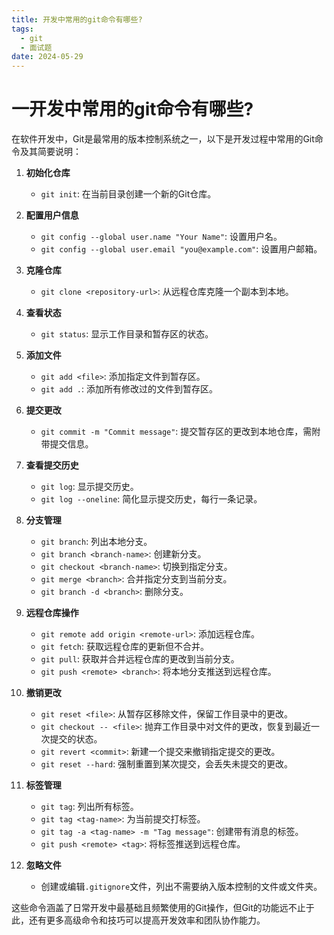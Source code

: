 ```yaml
---
title: 开发中常用的git命令有哪些?
tags:
  - git
  - 面试题
date: 2024-05-29
---
```

# 一开发中常用的git命令有哪些?

在软件开发中，Git是最常用的版本控制系统之一，以下是开发过程中常用的Git命令及其简要说明：

1. **初始化仓库**
    
    - `git init`: 在当前目录创建一个新的Git仓库。
2. **配置用户信息**
    
    - `git config --global user.name "Your Name"`: 设置用户名。
    - `git config --global user.email "you@example.com"`: 设置用户邮箱。
3. **克隆仓库**
    
    - `git clone <repository-url>`: 从远程仓库克隆一个副本到本地。
4. **查看状态**
    
    - `git status`: 显示工作目录和暂存区的状态。
5. **添加文件**
    
    - `git add <file>`: 添加指定文件到暂存区。
    - `git add .`: 添加所有修改过的文件到暂存区。
6. **提交更改**
    
    - `git commit -m "Commit message"`: 提交暂存区的更改到本地仓库，需附带提交信息。
7. **查看提交历史**
    
    - `git log`: 显示提交历史。
    - `git log --oneline`: 简化显示提交历史，每行一条记录。
8. **分支管理**
    
    - `git branch`: 列出本地分支。
    - `git branch <branch-name>`: 创建新分支。
    - `git checkout <branch-name>`: 切换到指定分支。
    - `git merge <branch>`: 合并指定分支到当前分支。
    - `git branch -d <branch>`: 删除分支。
9. **远程仓库操作**
    
    - `git remote add origin <remote-url>`: 添加远程仓库。
    - `git fetch`: 获取远程仓库的更新但不合并。
    - `git pull`: 获取并合并远程仓库的更改到当前分支。
    - `git push <remote> <branch>`: 将本地分支推送到远程仓库。
10. **撤销更改**
    
    - `git reset <file>`: 从暂存区移除文件，保留工作目录中的更改。
    - `git checkout -- <file>`: 抛弃工作目录中对文件的更改，恢复到最近一次提交的状态。
    - `git revert <commit>`: 新建一个提交来撤销指定提交的更改。
    - `git reset --hard`: 强制重置到某次提交，会丢失未提交的更改。
11. **标签管理**
    
    - `git tag`: 列出所有标签。
    - `git tag <tag-name>`: 为当前提交打标签。
    - `git tag -a <tag-name> -m "Tag message"`: 创建带有消息的标签。
    - `git push <remote> <tag>`: 将标签推送到远程仓库。
12. **忽略文件**
    
    - 创建或编辑`.gitignore`文件，列出不需要纳入版本控制的文件或文件夹。

这些命令涵盖了日常开发中最基础且频繁使用的Git操作，但Git的功能远不止于此，还有更多高级命令和技巧可以提高开发效率和团队协作能力。

